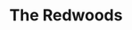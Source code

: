 ---
title: The Redwoods
phone: (877) 660-9147
website: https://www.irvinecompanyapartments.com/communities/north-park
management: Irvine Management Company
tags: []
---